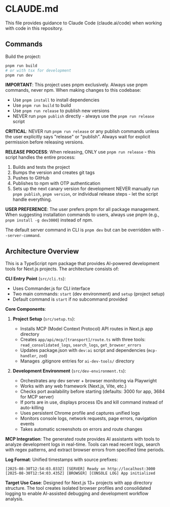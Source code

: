 # CLAUDE.md

This file provides guidance to Claude Code (claude.ai/code) when working with code in this repository.

## Commands

Build the project:
```bash
pnpm run build
# or with tsx for development
pnpm run dev
```

**IMPORTANT**: This project uses pnpm exclusively. Always use pnpm commands, never npm. When making changes to this codebase:
- Use `pnpm install` to install dependencies
- Use `pnpm run build` to build 
- Use `pnpm run release` to publish new versions
- NEVER run `pnpm publish` directly - always use the `pnpm run release` script

**CRITICAL**: NEVER run `pnpm run release` or any publish commands unless the user explicitly says "release" or "publish". Always wait for explicit permission before releasing versions.

**RELEASE PROCESS**: When releasing, ONLY use `pnpm run release` - this script handles the entire process:
1. Builds and tests the project
2. Bumps the version and creates git tags
3. Pushes to GitHub
4. Publishes to npm with OTP authentication
5. Sets up the next canary version for development
NEVER manually run `pnpm publish`, `pnpm version`, or individual release steps - let the script handle everything.

**USER PREFERENCE**: The user prefers pnpm for all package management. When suggesting installation commands to users, always use pnpm (e.g., `pnpm install -g dev3000`) instead of npm.

The default server command in CLI is `pnpm dev` but can be overridden with `--server-command`.

## Architecture Overview

This is a TypeScript npm package that provides AI-powered development tools for Next.js projects. The architecture consists of:

**CLI Entry Point** (`src/cli.ts`):
- Uses Commander.js for CLI interface
- Two main commands: `start` (dev environment) and `setup` (project setup)
- Default command is `start` if no subcommand provided

**Core Components**:

1. **Project Setup** (`src/setup.ts`):
   - Installs MCP (Model Context Protocol) API routes in Next.js app directory
   - Creates `app/api/mcp/[transport]/route.ts` with three tools: `read_consolidated_logs`, `search_logs`, `get_browser_errors`
   - Updates package.json with `dev:ai` script and dependencies (`mcp-handler`, `zod`)
   - Manages .gitignore entries for `ai-dev-tools/` directory

2. **Development Environment** (`src/dev-environment.ts`):
   - Orchestrates any dev server + browser monitoring via Playwright
   - Works with any web framework (Next.js, Vite, etc.)
   - Checks port availability before starting (defaults: 3000 for app, 3684 for MCP server)
   - If ports are in use, displays process IDs and kill command instead of auto-killing
   - Uses persistent Chrome profile and captures unified logs
   - Monitors console logs, network requests, page errors, navigation events
   - Takes automatic screenshots on errors and route changes

**MCP Integration**: The generated route provides AI assistants with tools to analyze development logs in real-time. Tools can read recent logs, search with regex patterns, and extract browser errors from specified time periods.

**Log Format**: Unified timestamps with source prefixes:
```
[2025-08-30T12:54:03.033Z] [SERVER] Ready on http://localhost:3000
[2025-08-30T12:54:03.435Z] [BROWSER] [CONSOLE LOG] App initialized
```

**Target Use Case**: Designed for Next.js 13+ projects with app directory structure. The tool creates isolated browser profiles and consolidated logging to enable AI-assisted debugging and development workflow analysis.